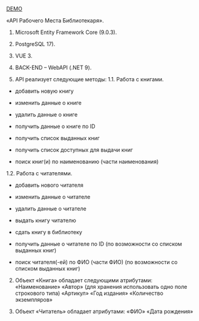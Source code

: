 <a href="http://46.180.95.110:1325/" _target="blank">DEMO</a>


«API Рабочего Места Библиотекаря».
1. Microsoft Entity Framework Core (9.0.3).
2. PostgreSQL 17).
3. VUE 3.
4. BACK-END – WebAPI (.NET 9).

1.	API реализует следующие методы:
1.1.	Работа с книгами.
- добавить новую книгу
- изменить данные о книге
- удалить данные о книге

- получить данные о книге по ID
- получить список выданных книг
- получить список доступных для выдачи книг
- поиск книг(и) по наименованию (части наименования)

1.2.	Работа с читателями.
- добавить нового читателя
- изменить данные о читателе
- удалить данные о читателе

- выдать книгу читателю
- сдать книгу в библиотеку

- получить данные о читателе по ID (по возможности со списком выданных книг)
- поиск читателя(-ей) по ФИО (части ФИО) (по возможности со списком выданных книг)

2.	Объект «Книга» обладает следующими атрибутами: 
«Наименование»
«Автор» (для хранения использовать одно поле строкового типа)
«Артикул» 
«Год издания» 
«Количество экземпляров» 

3.	Объект «Читатель» обладает атрибутами: 
«ФИО»
«Дата рождения»
